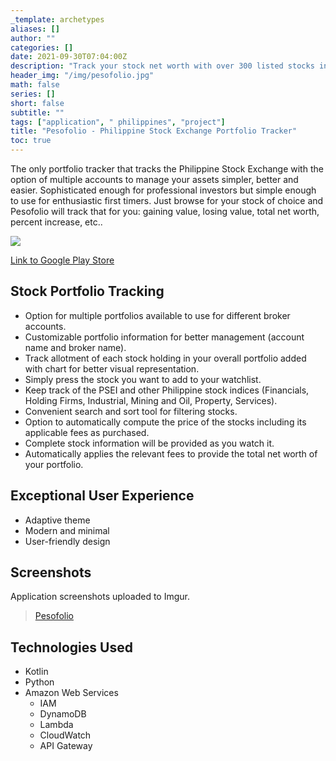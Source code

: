 ```yaml
---
_template: archetypes
aliases: []
author: ""
categories: []
date: 2021-09-30T07:04:00Z
description: "Track your stock net worth with over 300 listed stocks in the Philippine Stock Exchange, REAL TIME with this FREE tool! LIVE now on Google Play Store!"
header_img: "/img/pesofolio.jpg"
math: false
series: []
short: false
subtitle: ""
tags: ["application", " philippines", "project"]
title: "Pesofolio - Philippine Stock Exchange Portfolio Tracker"
toc: true
---
```


The only portfolio tracker that tracks the Philippine Stock Exchange with the option of multiple accounts to manage your assets simpler, better and easier. Sophisticated enough for professional investors but simple enough to use for enthusiastic first timers. Just browse for your stock of choice and Pesofolio will track that for you: gaining value, losing value, total net worth, percent increase, etc..

![](https://i.imgur.com/xim3YBv.jpg)

[Link to Google Play Store](https://play.google.com/store/apps/details?id=com.galoreentertainment.pesofolio)

## Stock Portfolio Tracking

* Option for multiple portfolios available to use for different broker accounts.
* Customizable portfolio information for better management (account name and broker name).
* Track allotment of each stock holding in your overall portfolio added with chart for better visual representation.
* Simply press the stock you want to add to your watchlist.
* Keep track of the PSEI and other Philippine stock indices (Financials, Holding Firms, Industrial, Mining and Oil, Property, Services).
* Convenient search and sort tool for filtering stocks.
* Option to automatically compute the price of the stocks including its applicable fees as purchased.
* Complete stock information will be provided as you watch it.
* Automatically applies the relevant fees to provide the total net worth of your portfolio.

## Exceptional User Experience

* Adaptive theme
* Modern and minimal
* User-friendly design

## Screenshots

Application screenshots uploaded to Imgur.

<blockquote class="imgur-embed-pub" lang="en" data-id="a/RV2Mpka"><a href="//imgur.com/a/RV2Mpka">Pesofolio</a></blockquote><script async src="//s.imgur.com/min/embed.js" charset="utf-8"></script>

## Technologies Used

* Kotlin
* Python
* Amazon Web Services
  * IAM
  * DynamoDB
  * Lambda
  * CloudWatch
  * API Gateway
